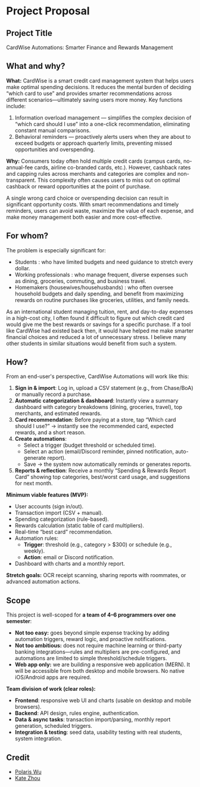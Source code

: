 # Project Proposal

## Project Title
CardWise Automations: Smarter Finance and Rewards Management

## What and why?
**What:**
CardWise is a smart credit card management system that helps users make optimal spending decisions. It reduces the mental burden of deciding “which card to use” and provides smarter recommendations across different scenarios—ultimately saving users more money.
Key functions include:
1. Information overload management — simplifies the complex decision of “which card should I use” into a one-click recommendation, eliminating constant manual comparisons.
2. Behavioral reminders — proactively alerts users when they are about to exceed budgets or approach quarterly limits, preventing missed opportunities and overspending.

**Why:**
Consumers today often hold multiple credit cards (campus cards, no-annual-fee cards, airline co-branded cards, etc.). However, cashback rates and capping rules across merchants and categories are complex and non-transparent. This complexity often causes users to miss out on optimal cashback or reward opportunities at the point of purchase.

A single wrong card choice or overspending decision can result in significant opportunity costs. With smart recommendations and timely reminders, users can avoid waste, maximize the value of each expense, and make money management both easier and more cost-effective.

## For whom?
The problem is especially significant for:

- Students : who have limited budgets and need guidance to stretch every dollar.
- Working professionals : who manage frequent, diverse expenses such as dining, groceries, commuting, and business travel.
- Homemakers (housewives/househusbands) : who often oversee household budgets and daily spending, and benefit from maximizing rewards on routine purchases like groceries, utilities, and family needs.

As an international student managing tuition, rent, and day-to-day expenses in a high-cost city, I often found it difficult to figure out which credit card would give me the best rewards or savings for a specific purchase. If a tool like CardWise had existed back then, it would have helped me make smarter financial choices and reduced a lot of unnecessary stress. I believe many other students in similar situations would benefit from such a system.

## How?
From an end-user's perspective, CardWise Automations will work like this:
1. **Sign in & import**: Log in, upload a CSV statement (e.g., from Chase/BoA) or manually record a purchase.  
2. **Automatic categorization & dashboard**: Instantly view a summary dashboard with category breakdowns (dining, groceries, travel), top merchants, and estimated rewards.  
3. **Card recommendation**: Before paying at a store, tap “Which card should I use?” → instantly see the recommended card, expected rewards, and a short reason.  
4. **Create automations**:  
   - Select a trigger (budget threshold or scheduled time).  
   - Select an action (email/Discord reminder, pinned notification, auto-generate report).  
   - Save → the system now automatically reminds or generates reports.  
5. **Reports & reflection**: Receive a monthly “Spending & Rewards Report Card” showing top categories, best/worst card usage, and suggestions for next month.  

**Minimum viable features (MVP):**  
- User accounts (sign in/out).  
- Transaction import (CSV + manual).  
- Spending categorization (rule-based).  
- Rewards calculation (static table of card multipliers).  
- Real-time “best card” recommendation.  
- Automation rules:  
  - **Trigger**: threshold (e.g., category > $300) or schedule (e.g., weekly).  
  - **Action**: email or Discord notification.  
- Dashboard with charts and a monthly report.  

**Stretch goals:** OCR receipt scanning, sharing reports with roommates, or advanced automation actions.

## Scope
This project is well-scoped for **a team of 4–6 programmers over one semester**:  

- **Not too easy:** goes beyond simple expense tracking by adding automation triggers, reward logic, and proactive notifications.
- **Not too ambitious:** does not require machine learning or third-party banking integrations—rules and multipliers are pre-configured, and automations are limited to simple threshold/schedule triggers.
- **Web app only:** we are building a responsive web application (MERN). It will be accessible from both desktop and mobile browsers. No native iOS/Android apps are required.  

**Team division of work (clear roles):**
- **Frontend**: responsive web UI and charts (usable on desktop and mobile browsers).  
- **Backend**: API design, rules engine, authentication.  
- **Data & async tasks**: transaction import/parsing, monthly report generation, scheduled triggers.  
- **Integration & testing**: seed data, usability testing with real students, system integration.

## Credit
- [Polaris Wu](https://github.com/Polaris-Wu450)
- [Kate Zhou](https://github.com/XiaohanZhou711)
